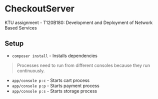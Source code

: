 # CheckoutServer
KTU assignment - T120B180: Development and Deployment of Network Based Services

## Setup

 - `composer install` - Installs dependencies

 > Processes need to run from different consoles because they run continuously.
 - `app/console p:c`  - Starts cart process
 - `app/console p:p`  - Starts payment process 
 - `app/console p:s`  - Starts storage process 
